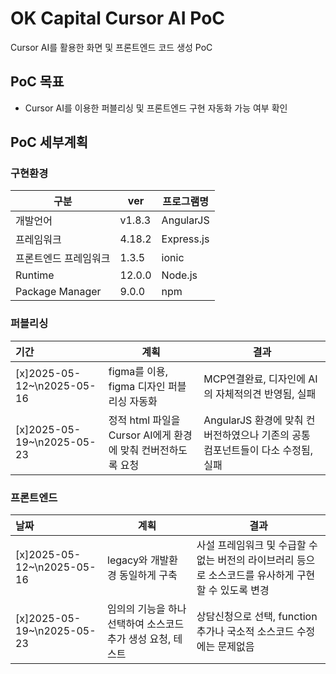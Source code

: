 # OK Capital Cursor AI PoC
Cursor AI를 활용한 화면 및 프론트엔드 코드 생성 PoC

## PoC 목표
* Cursor AI를 이용한 퍼블리싱 및 프론트엔드 구현 자동화 가능 여부 확인

## PoC 세부계획
### 구현환경
|구분|ver|프로그램명|
|---|---|---|
|개발언어|v1.8.3|AngularJS|
|프레임워크|4.18.2|Express.js|
|프론트엔드 프레임워크|1.3.5|ionic|
|Runtime|12.0.0|Node.js|
|Package Manager|9.0.0|npm|

### 퍼블리싱
|기간|계획|결과|
|:---|---|---|
|[x]2025-05-12~\n2025-05-16|figma를 이용, figma 디자인 퍼블리싱 자동화|MCP연결완료, 디자인에 AI의 자체적의견 반영됨, 실패|
|[x]2025-05-19~\n2025-05-23|정적 html 파일을 Cursor AI에게 환경에 맞춰 컨버전하도록 요청|AngularJS 환경에 맞춰 컨버전하였으나 기존의 공통 컴포넌트들이 다소 수정됨, 실패|

### 프론트엔드
|날짜|계획|결과|
|:---|---|---|
|[x]2025-05-12~\n2025-05-16|legacy와 개발환경 동일하게 구축|사설 프레임워크 및 수급할 수 없는 버전의 라이브러리 등으로 소스코드를 유사하게 구현할 수 있도록 변경|
|[x]2025-05-19~\n2025-05-23|임의의 기능을 하나 선택하여 소스코드 추가 생성 요청, 테스트|상담신청으로 선택, function 추가나 국소적 소스코드 수정에는 문제없음|
